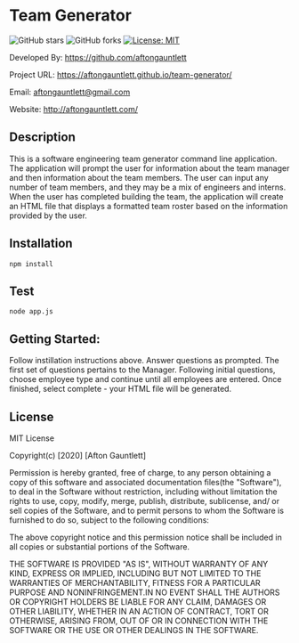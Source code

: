 # Team Generator

![GitHub stars](https://img.shields.io/github/stars/aftongauntlett/readme-generator?style=social)
![GitHub forks](https://img.shields.io/github/forks/aftongauntlett/readme-generator?style=social)
[![License: MIT](https://img.shields.io/badge/License-MIT-yellow.svg)](https://opensource.org/licenses/MIT)


Developed By: https://github.com/aftongauntlett

Project URL: https://aftongauntlett.github.io/team-generator/

Email: aftongauntlett@gmail.com

Website: http://aftongauntlett.com/


## Description
This is a software engineering team generator command line application. The application will prompt the user for information about the team manager and then information about the team members. The user can input any number of team members, and they may be a mix of engineers and interns. When the user has completed building the team, the application will create an HTML file that displays a formatted team roster based on the information provided by the user. 

## Installation 
``` npm install ```

## Test

``` node app.js ```

## Getting Started:
Follow instillation instructions above. Answer questions as prompted. The first set of questions pertains to the Manager. Following initial questions, choose employee type and continue until all employees are entered. Once finished, select complete - your HTML file will be generated. 

## License

MIT License

Copyright(c) [2020] [Afton Gauntlett]

Permission is hereby granted, free of charge, to any person obtaining a copy
of this software and associated documentation files(the "Software"), to deal
in the Software without restriction, including without limitation the rights
to use, copy, modify, merge, publish, distribute, sublicense, and/ or sell
copies of the Software, and to permit persons to whom the Software is
furnished to do so, subject to the following conditions:

The above copyright notice and this permission notice shall be included in all
copies or substantial portions of the Software.

THE SOFTWARE IS PROVIDED "AS IS", WITHOUT WARRANTY OF ANY KIND, EXPRESS OR
IMPLIED, INCLUDING BUT NOT LIMITED TO THE WARRANTIES OF MERCHANTABILITY,
    FITNESS FOR A PARTICULAR PURPOSE AND NONINFRINGEMENT.IN NO EVENT SHALL THE
AUTHORS OR COPYRIGHT HOLDERS BE LIABLE FOR ANY CLAIM, DAMAGES OR OTHER
LIABILITY, WHETHER IN AN ACTION OF CONTRACT, TORT OR OTHERWISE, ARISING FROM,
    OUT OF OR IN CONNECTION WITH THE SOFTWARE OR THE USE OR OTHER DEALINGS IN THE
SOFTWARE. 